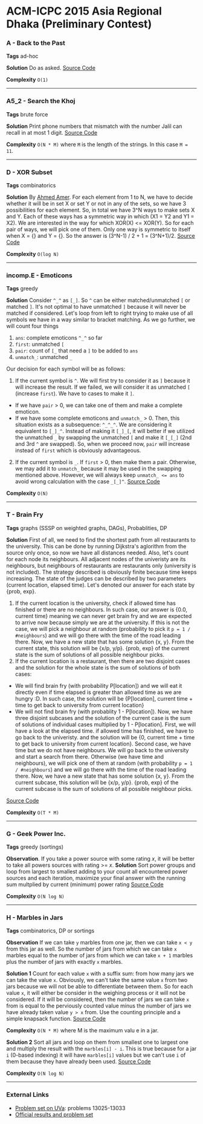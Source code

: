 # ACM-ICPC 2015 Asia Regional Dhaka (Preliminary Contest)

### A - Back to the Past
**Tags** ad-hoc

**Solution** Do as asked. [Source Code](https://github.com/AhmadElsagheer/UVa-Solutions/blob/master/regionals/dhaka2015_preliminary/BackToThePast.java)

**Complexity** `O(1)`

---
### A5_2 - Search the Khoj
**Tags** brute force

**Solution** Print phone numbers that mismatch with the number Jalil can recall in at most 1 digit.
[Source Code](https://github.com/AhmadElsagheer/UVa-Solutions/blob/master/regionals/dhaka2015_preliminary/SearchTheKhoj.java)

**Complexity** `O(N * M)` where `M` is the length of the strings. In this case `M = 11`.

---
### D - XOR Subset
**Tags** combinatorics

**Solution** By [Ahmed Amer](http://codeforces.com/profile/Amerisma). For each element from 1 to N, we have to decide whether it will be in set X or set Y or not in any of the sets, so we have 3 possibilities for each element. So, in total we have 3^N ways to make sets X and Y. Each of these ways has a symmetric way in which (X1 = Y2 and Y1 = X2). We are interested in the way for which XOR(X) <= XOR(Y). So for each pair of ways, we will pick one of them. Only one way is symmetric to itself when X = {} and Y = {}. So the answer is (3^N-1) / 2 + 1 = (3^N+1)/2. [Source Code](https://github.com/AhmadElsagheer/UVa-Solutions/blob/master/regionals/dhaka2015_preliminary/XORSubset.java)


**Complexity** `O(log N)`

---
### incomp.E - Emoticons
**Tags** greedy

**Solution** Consider `^_^` as `[_]`. So `^` can be either matched/unmatched `[` or matched `]`. It's not optimal to have unmatched `]` because it will never be matched if considered. Let's loop from left to right trying to make use of all symbols we have in a way similar to bracket matching. As we go further, we will count four things

1. `ans`: complete emoticons `^_^` so far
2. `first`: unmatched `[`
3. `pair`: count of `[_` that need a `]` to be added to `ans`
4. `unmatch_`: unmatched `_` 

Our decision for each symbol will be as follows:

1. If the current symbol is `^`. We will first try to consider it as `]` because it will increase the result. If we failed, we will consider it as unmatched `[` (increase `first`). We have to cases to make it `]`.
  - If we have `pair` > 0, we can take one of them and make a complete emoticon. 
  - If we have some complete emoticons and `unmatch_` > 0. Then, this situation exists as a subsequence: `^_^_^`. We are considering it equivalent to `[_]_^`. Instead of making it `[_]_[`, it will better if we utilized the unmatched `_` by swapping the unmatched `[` and make it `[_[_]` (2nd and 3rd `^` are swapped). So, when we proceed now, `pair` will increase instead of `first` which is obviously advantageous.
2. If the current symbol is `_`. If `first` > 0, then make them a pair. Otherwise, we may add it to `unmatch_` because it may be used in the swapping mentioned above. However, we will always keep `unmatch_ <= ans` to avoid wrong calculation with the case `_[_]^`.
[Source Code](https://github.com/AhmadElsagheer/UVa-Solutions/blob/master/regionals/dhaka2015_preliminary/Emoticons.java)

**Complexity** `O(N)`

---
### T - Brain Fry
**Tags** graphs (SSSP on weighted graphs, DAGs), Probablities, DP

**Solution** First of all, we need to find the shortest path from all restaurants to the university. This can be done by running Dijkstra's aglorithm from the source only once, so now we have all distances needed. Also, let's count for each node its neighbours. All adjacent nodes of the univeristy are its neighbours, but neighbours of restaurants are restaurants only (university is not included). The strategy described is obviously finite because time keeps increasing. The state of the judges can be described by two parameters (current location, elapsed time). Let's denoted our answer for each state by {prob, exp}.

1. If the current location is the university, check if allowed time has finished or there are no neighbours. In such case, our answer is {0.0, current time} meaning we can never get brain fry and we are expected to arrive now because simply we are at the university. If this is not the case, we will pick a neighbour at random (probability to pick it `p = 1 / #neighbours`) and we will go there with the time of the road leading there. Now, we have a new state that has some solution {x, y}. From the current state, this solution will be {x/p, y/p}. {prob, exp} of the current state is the sum of solutions of all possible neighbour picks.
2. If the current location is a restaurant, then there are two disjoint cases and the solution for the whole state is the sum of solutions of both cases:
  - We will find brain fry (with probability P[location]) and we will eat it directly even if time elapsed is greater than allowed time as we are hungry :D. In such case, the solution will be {P[location], current time + time to get back to university from current location}
  - We will not find brain fry (with probablity 1 - P[location]). Now, we have three disjoint subcases and the solution of the current case is the sum of solutions of individual cases multiplied by 1 - P[location]. First, we will have a look at the elapsed time. if allowed time has finished, we have to go back to the univeristy. and the solution will be {0, current time + time to get back to university from current location}. Second case, we have time but we do not have neighbours. We will go back to the university and start a search from there. Otherwise (we have time and neighbours), we will pick one of them at random (with probability `p = 1 / #neighbours`) and we will go there with the time of the road leading there. Now, we have a new state that has some solution {x, y}. From the current subcase, this solution will be {x/p, y/p}. {prob, exp} of the current subcase is the sum of solutions of all possible neighbour picks.

[Source Code](https://github.com/AhmadElsagheer/UVa-Solutions/blob/master/regionals/dhaka2015_preliminary/BrainFry.java)

**Complexity** `O(T * M)`

---
### G - Geek Power Inc.
**Tags** greedy (sortings)

**Observation**. If you take a power source with some rating _x_, it will be better to take all powers sources with rating >= _x_.
**Solution** Sort power groups and loop from largest to smallest adding to your count all encountered power sources and each iteration, maximize your final answer with the running sum multplied by current (minimum) power rating
[Source Code](https://github.com/AhmadElsagheer/UVa-Solutions/blob/master/regionals/dhaka2015_preliminary/GeekPowerInc.java)

**Complexity** `O(N log N)`

---
### H - Marbles in Jars
**Tags** combinatorics, DP or sortings

**Observation** If we can take `y` marbles from one jar, then we can take `x < y` from this jar as well. So the number of jars from which we can take `x` marbles equal to the number of jars from which we can take `x + 1` marbles plus the number of jars with exactly `x` marbles.

**Solution 1** Count for each value `x` with a suffix sum: from how many jars we can take the value `x`. Obviously, we can't take the same value `x` from two jars because we will not be able to differentiate between them. So for each value `x`, it will either be consider in the weighing process or it will not be considered. If it will be considered, then the number of jars we can take `x` from is equal to the perviously counted value minus the number of jars we have already taken value `y > x` from. Use the counting principle and a simple knapsack function.
[Source Code](https://github.com/AhmadElsagheer/UVa-Solutions/blob/master/regionals/dhaka2015_preliminary/MarblesInJars1.java)

**Complexity** `O(N * M)` where M is the maximum valu e in a jar.

**Solution 2** Sort all jars and loop on them from smallest one to largest one and multiply the result with the `marbles[i] - i`. This is true because for a jar `i` (0-based indexing) it will have `marbles[i]` values but we can't use `i` of them because they have already been used. [Source Code](https://github.com/AhmadElsagheer/UVa-Solutions/blob/master/regionals/dhaka2015_preliminary/MarblesInJars2.java)

**Complexity** `O(N log N)`

---
### External Links
- [Problem set on UVa](https://uva.onlinejudge.org/index.php?option=com_onlinejudge&Itemid=8&category=866): problems 13025-13033
- [Official results and problem set](https://icpc.baylor.edu/regionals/finder/dhaka-preliminary-2015)
